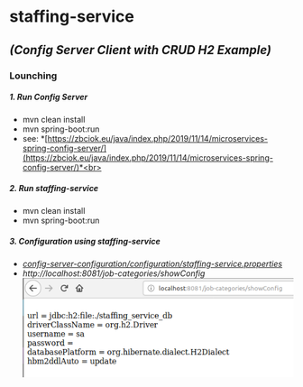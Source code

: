 # staffing-service
## *(Config Server Client with CRUD H2 Example)*
### Lounching
##### 1. Run Config Server
* mvn clean install
* mvn spring-boot:run
* see: *[https://zbciok.eu/java/index.php/2019/11/14/microservices-spring-config-server/](https://zbciok.eu/java/index.php/2019/11/14/microservices-spring-config-server/)*<br>
##### 2. Run *staffing-service*<br>
* mvn clean install
* mvn spring-boot:run
##### 3. Configuration using staffing-service
* *[ config-server-configuration/configuration/staffing-service.properties ](https://github.com/ZbCiok/config-server-configuration/blob/master/configuration/staffing-service.properties)*
* *http://localhost:8081/job-categories/showConfig*<br>
![](src/main/resources/img/showConfig-01.png?raw=true?style=centerme)
